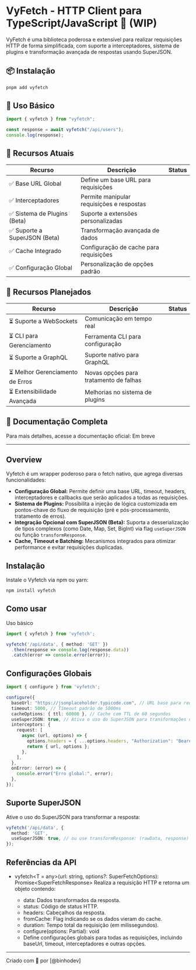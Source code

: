 # VyFetch - HTTP Client para TypeScript/JavaScript 🚀 (WIP)

VyFetch é uma biblioteca poderosa e extensível para realizar requisições HTTP de forma simplificada, com suporte a interceptadores, sistema de plugins e transformação avançada de respostas usando SuperJSON.

## 📦 Instalação

```sh
pnpm add vyfetch
```

## 🚀 Uso Básico

```typescript
import { vyfetch } from "vyfetch";

const response = await vyfetch("/api/users");
console.log(response);
```

## 📌 Recursos Atuais

| Recurso               | Descrição                                           | Status |
| --------------------- | --------------------------------------------------- | ------ |
| ✅ Base URL Global             | Define um base URL para requisições       |        |
| ✅ Interceptadores             | Permite manipular requisições e respostas |        |
| ✅ Sistema de Plugins (Beta)   | Suporte a extensões personalizadas        |        |
| ✅ Suporte a SuperJSON (Beta)  | Transformação avançada de dados           |        |
| ✅ Cache Integrado             | Configuração de cache para requisições    |        |
| ✅ Configuração Global         | Personalização de opções padrão           |        |

## 🔮 Recursos Planejados

| Recurso                         | Descrição                              | Status |
| ------------------------------- | -------------------------------------- | ------ |
| ⏳ Suporte a WebSockets          | Comunicação em tempo real              |        |
| ⏳ CLI para Gerenciamento        | Ferramenta CLI para configuração       |        |
| ⏳ Suporte a GraphQL             | Suporte nativo para GraphQL            |        |
| ⏳ Melhor Gerenciamento de Erros | Novas opções para tratamento de falhas |        |
| ⏳ Extensibilidade Avançada      | Melhorias no sistema de plugins        |        |

## 📖 Documentação Completa

Para mais detalhes, acesse a documentação oficial: Em breve

---

## Overview

Vyfetch é um wrapper poderoso para o fetch nativo, que agrega diversas funcionalidades:
- **Configuração Global:** Permite definir uma base URL, timeout, headers, interceptadores e callbacks que serão aplicados a todas as requisições.
- **Sistema de Plugins:** Possibilita a injeção de lógica customizada em pontos-chave do fluxo de requisição (pré e pós-processamento, tratamento de erros).
- **Integração Opcional com SuperJSON (Beta):** Suporta a desserialização de tipos complexos (como Date, Map, Set, BigInt) via flag `useSuperJSON` ou função `transformResponse`.
- **Cache, Timeout e Batching:** Mecanismos integrados para otimizar performance e evitar requisições duplicadas.

## Instalação

Instale o Vyfetch via npm ou yarn:

```bash
npm install vyfetch
```

## Como usar
Uso básico

```typescript
import { vyfetch } from 'vyfetch';

vyfetch('/api/data', { method: 'GET' })
  .then(response => console.log(response.data))
  .catch(error => console.error(error));
```

## Configurações Globais

```typescript
import { configure } from 'vyfetch';

configure({
  baseUrl: "https://jsonplaceholder.typicode.com", // URL base para requisições relativas
  timeout: 5000, // Timeout padrão de 5000ms
  cacheOptions: { ttl: 60000 }, // Cache com TTL de 60 segundos
  useSuperJSON: true, // Ativa o uso do SuperJSON para transformações de resposta
  interceptors: {
    request: [
      async (url, options) => {
        options.headers = { ...options.headers, "Authorization": "Bearer TOKEN_GLOBAL" };
        return { url, options };
      },
    ],
  },
  onError: (error) => {
    console.error("Erro global:", error);
  },
});
```

## Suporte SuperJSON
Ative o uso do SuperJSON para transformar a resposta:
```typescript
vyfetch('/api/data', {
  method: 'GET',
  useSuperJSON: true, // ou use transformResponse: (rawData, response) => SuperJSON.parse(rawData)
});
```

## Referências da API
- vyfetch<T = any>(url: string, options?: SuperFetchOptions): Promise<SuperFetchResponse<T>>
Realiza a requisição HTTP e retorna um objeto contendo:

  - data: Dados transformados da resposta.
  - status: Código de status HTTP.
  - headers: Cabeçalhos da resposta.
  - fromCache: Flag indicando se os dados vieram do cache.
  - duration: Tempo total da requisição (em milissegundos).
  - configure(options: Partial<SuperFetchOptions>): void
  - Define configurações globais para todas as requisições, incluindo baseUrl, timeout, interceptadores e outras opções.


---

Criado com 💙 por [@binhodev]
